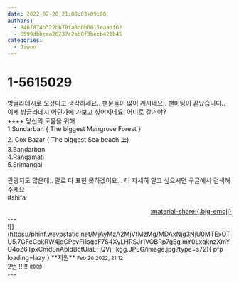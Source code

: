 ```yaml
---
date: 2022-02-20 21:08:03+09:00
authors:
  - 846f874b322bb78fa8d0b0011eaadf62
  - 6599dbbcaa26237c2ab0f3becb421b45
categories:
  - Jiwon
---
```


# 1-5615029

<div class="post-container" markdown="1">
<div class="content-container md-sidebar__scrollwrap" markdown="1">

방글라데시로 오셨다고 생각하세요.. 팬분들이 많이 계시네요.. 팬미팅이 끝났습니다.. 이제 방글라데시 어딘가에 가보고 싶어지네요!  어디로 갈거야?  <br>++++ 당신의 도움을 위해<br>1.Sundarban { The biggest Mangrove Forest }<br>2. Cox Bazar { The biggest Sea beach ⛱️}<br>3.Bandarban<br>4.Rangamati<br>5.Srimangal<br><br>관광지도 많은데.. 말로 다 표현 못하겠어요... 더 자세히 알고 싶으시면 구글에서 검색해주세요<br>\#shifa

</div>
</div>

<div style="text-align: right;" markdown="1">
<a href="https://weverse.io/fromis9/fanpost/1-5615029" style="text-align: right;">:material-share:{.big-emoji}</a>
</div>
---

<div class="comments-container md-sidebar__scrollwrap" markdown="1">
<div class="comment" markdown="1">
<div class='id-container' markdown="1">
![](https://phinf.wevpstatic.net/MjAyMzA2MjVfMzMg/MDAxNjg3NjU0MTExOTU5.7GFeCpkRW4jdCPevFi1sgeF7S4XyLHRSJr1VOBRp7gEg.mY0LxqknzXmYC4oZ6TpxCmdSnAbldBctUiaEHQVjHkgg.JPEG/image.jpg?type=s72){ pfp loading=lazy }
**<span class="artist">지원</span>** <small>Feb 20 2022, 21:12</small><br>
</div>
<div class='comment-body' markdown="1">
2번 !!!!! 😍😍 
</div>
</div>
</div>
---
